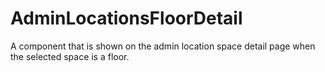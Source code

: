 # AdminLocationsFloorDetail

A component that is shown on the admin location space detail page when the selected space is a
floor.
